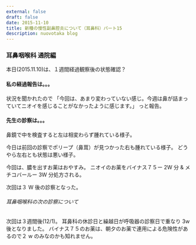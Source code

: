 ```yaml
---
external: false
draft: false
date: 2015-11-10
title: 新種の慢性副鼻腔炎について（耳鼻科）パート15
description: nuovotaka blog
---
```


### 耳鼻咽喉科 通院編

本日(2015.11.10)は、１週間経過観察後の状態確認？

#### 私の経過報告は。。。

状況を聞かれたので
「今回は、あまり変わっていない感じ。今週は鼻が詰まっていてニオイを感じることがなかったように感じます。」
っと報告。

#### 先生の診察は。。。

鼻鏡で中を検査すると左は相変わらず腫れている様子。

今日は前回の診察でポリープ（鼻茸）が見つかった右も腫れている様子。
どうやら左右とも状態は悪い様子。

今回は、膿を出すお薬はおやすみ。
ニオイのお薬をバイナス７５ー 2W 分 & メチコバールー 3W 分処方される。

次回は３ W 後の診察となった。

###### 耳鼻咽喉科の次の診察について

次回は３週間後(12/1)。
耳鼻科の休診日と繰越日が呼吸器の診察日で重なり 3w 後となりました。
バイナス７５のお薬は、朝夕のお薬で連用による危険性があるので２ w のみなのかも知れません。
